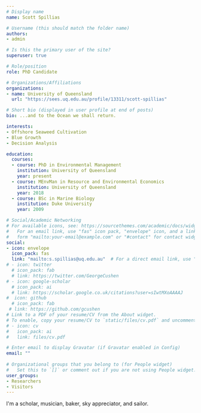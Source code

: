 ```yaml
---
# Display name
name: Scott Spillias

# Username (this should match the folder name)
authors:
- admin

# Is this the primary user of the site?
superuser: true

# Role/position
role: PhD Candidate

# Organizations/Affiliations
organizations:
- name: University of Queensland
  url: "https://sees.uq.edu.au/profile/13311/scott-spillias"

# Short bio (displayed in user profile at end of posts)
bio: ...and to the Ocean we shall return.

interests:
- Offshore Seaweed Cultivation
- Blue Growth
- Decision Analysis

education:
  courses:
  - course: PhD in Environmental Management
    institution: University of Queensland
    year: present
  - course: MEnvMan in Resource and Environmental Economics
    institution: University of Queensland
    year: 2018
  - course: BSc in Marine Biology
    institution: Duke University
    year: 2009

# Social/Academic Networking
# For available icons, see: https://sourcethemes.com/academic/docs/widgets/#icons
#   For an email link, use "fas" icon pack, "envelope" icon, and a link in the
#   form "mailto:your-email@example.com" or "#contact" for contact widget.
social:
- icon: envelope
  icon_pack: fas
  link: "mailto:s.spillias@uq.edu.au"  # For a direct email link, use "mailto:test@example.org".
# - icon: twitter
  # icon_pack: fab
  # link: https://twitter.com/GeorgeCushen
# - icon: google-scholar
  # icon_pack: ai
  # link: https://scholar.google.co.uk/citations?user=sIwtMXoAAAAJ
#  icon: github
  # icon_pack: fab
 # link: https://github.com/gcushen
# Link to a PDF of your resume/CV from the About widget.
# To enable, copy your resume/CV to `static/files/cv.pdf` and uncomment the lines below.  
# - icon: cv
#   icon_pack: ai
#   link: files/cv.pdf

# Enter email to display Gravatar (if Gravatar enabled in Config)
email: ""
  
# Organizational groups that you belong to (for People widget)
#   Set this to `[]` or comment out if you are not using People widget.  
user_groups:
- Researchers
- Visitors
---
```


I'm a scholar, musician, baker, sky appreciator, and sailor. 


